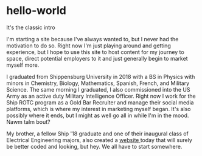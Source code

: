 # hello-world
It's the classic intro

I'm starting a site because I've always wanted to, but I never had the motivation to do so. Right now I'm just playing around and getting experience, but I hope to use this site to host content for my journey to space, direct potential employers to it and just generally begin to market myself more.

I graduated from Shippensburg University in 2018 with a BS in Physics with minors in Chemistry, Biology, Mathematics, Spanish, French, and Military Science. The same morning I graduated, I also commissioned into the US Army as an active duty Military Intelligence Officer. Right now I work for the Ship ROTC program as a Gold Bar Recruiter and manage their social media platforms, which is where my interest in marketing myself began. It's also possibly where it ends, but I might as well go all in while I'm in the mood. Nawm talm bout?

My brother, a fellow Ship '18 graduate and one of their inaugural class of Electrical Engineering majors, also created a <a href = "micforeman.com"> website </a> today that will surely be better coded and looking, but hey. We all have to start somewhere.
